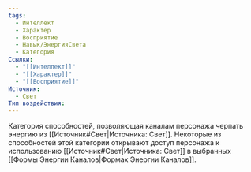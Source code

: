```yaml
---
tags:
  - Интеллект
  - Характер
  - Восприятие
  - Навык/ЭнергияСвета
  - Категория
Ссылки:
  - "[[Интеллект]]"
  - "[[Характер]]"
  - "[[Восприятие]]"
Источник:
  - Свет
Тип воздействия:
---
```

Категория способностей, позволяющая каналам персонажа черпать энергию из [[Источник#Свет|Источника: Свет]]. Некоторые из способностей этой категории открывают доступ персонажа к использованию [[Источник#Свет|Источника: Свет]] в выбранных [[Формы Энергии Каналов|Формах Энергии Каналов]]. 